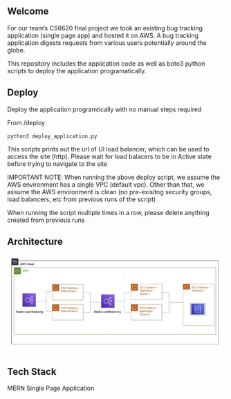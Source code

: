 ## Welcome

For our team’s CS6620 final project we took an existing bug tracking application (single page app) and hosted it on AWS. A bug tracking application digests requests from various users potentially around the globe.

This repository includes the application code as well as boto3 python scripts to deploy the application programatically.

## Deploy

Deploy the application programtically with no manual steps required

From /deploy
```console
python3 deploy_application.py
```

This scripts prints out the url of UI load balancer, which can be used to access the site (http).
Please wait for load balacers to be in Active state before trying to navigate to the site

IMPORTANT NOTE:
When running the above deploy script, we assume the AWS environment has a single VPC (default vpc).
Other than that, we assume the AWS environment is clean (no pre-exisitng security groups, load balancers, etc from previous runs of the script)

When running the script multiple times in a row, please delete anything created from previous runs


## Architecture

![Architecture](architecture.jpg)

## Tech Stack

MERN Single Page Application